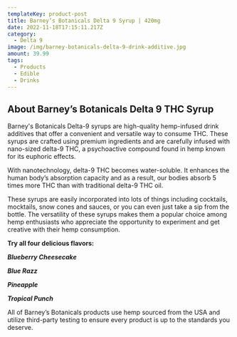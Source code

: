 ```yaml
---
templateKey: product-post
title: Barney’s Botanicals Delta 9 Syrup | 420mg
date: 2022-11-18T17:15:11.217Z
category:
  - Delta 9
image: /img/barney-botanicals-delta-9-drink-additive.jpg
amount: 39.99
tags:
  - Products
  - Edible
  - Drinks
---
```

## About Barney’s Botanicals Delta 9 THC Syrup

Barney's Botanicals Delta-9 syrups are high-quality hemp-infused drink additives that offer a convenient and versatile way to consume THC. These syrups are crafted using premium ingredients and are carefully infused with nano-sized delta-9 THC, a psychoactive compound found in hemp known for its euphoric effects.

With nanotechnology, delta-9 THC becomes water-soluble. It enhances the human body’s absorption capacity and as a result, our bodies absorb 5 times more THC than with traditional delta-9 THC oil.

These syrups are easily incorporated into lots of things including cocktails, mocktails, snow cones and sauces, or you can even just take a sip from the bottle. The versatility of these syrups makes them a popular choice among hemp enthusiasts who appreciate the opportunity to experiment and get creative with their hemp consumption.

**Try all four delicious flavors:**

***Blueberry Cheesecake***

***Blue Razz***

***Pineapple***

***Tropical Punch***

All of Barney’s Botanicals products use hemp sourced from the USA and utilize third-party testing to ensure every product is up to the standards you deserve.